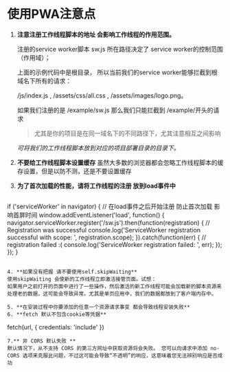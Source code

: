 # 使用PWA注意点

1. **注意注册工作线程脚本的地址 会影响工作线程的作用范围。**

   注册的service worker脚本 sw.js 所在路径决定了 service worker的控制范围（作用域）；

   上面的示例代码中是根目录， 所以当前我们的service worker能够拦截到根域名下所有的请求：

   /js/index.js , /assets/css/all.css , /assets/images/logo.png。

   如果我们注册的是 /example/sw.js 那么我们只能拦截到 /example/开头的请求

   > 尤其是你的项目是在同一域名下的不同路径下，尤其注意相互之间影响
   
   _可将我们的工作线程脚本放到对应的项目部署目录的目录下。_
   
2. **不要给工作线程脚本设置缓存**
   虽然大多数的浏览器都会忽略工作线程脚本的缓存设置，但是以防不测，还是不要设置缓存
   
3. **为了首次加载的性能，请将工作线程的注册 放到load事件中**
   ```
  if ('serviceWorker' in navigator) {
    // 在load事件之后开始注册 防止首次加载 影响首屏时间
    window.addEventListener('load', function() {
      navigator.serviceWorker.register('/sw.js').then(function(registration) {
        // Registration was successful
        console.log('ServiceWorker registration successful with scope: ', registration.scope);
      }).catch(function(err) {
        // registration failed :(
        console.log('ServiceWorker registration failed: ', err);
      });
    });
  }
  ```
  
4. **如果没有把握 请不要使用self.skipWaiting**
  使用skipWaiting 会使新的工作线程立即激活接管页面。试想：
  如果用户之前打开的页面中进行了一些操作，然后激活的新工作线程可能会加载新的脚本资源来处理老的数据，这可能会导致异常，尤其是单页应用中，我们的数据都放到了客户端内存中。
  
5. **在安装过程中你要添加的任意一个资源请求事变 都会导致线程安装失败**
6. **fetch 默认不包含cookie等凭据**
   ```
   fetch(url, {
   credentials: 'include'
   })
   ```
7.** 非 CORS 默认失败 **
默认情况下，从不支持 CORS 的第三方网址中获取资源将会失败。 您可以向请求中添加 no-CORS 选项来克服此问题，不过这可能会导致“不透明”的响应，这意味着您无法辨别响应是否成功


  
  